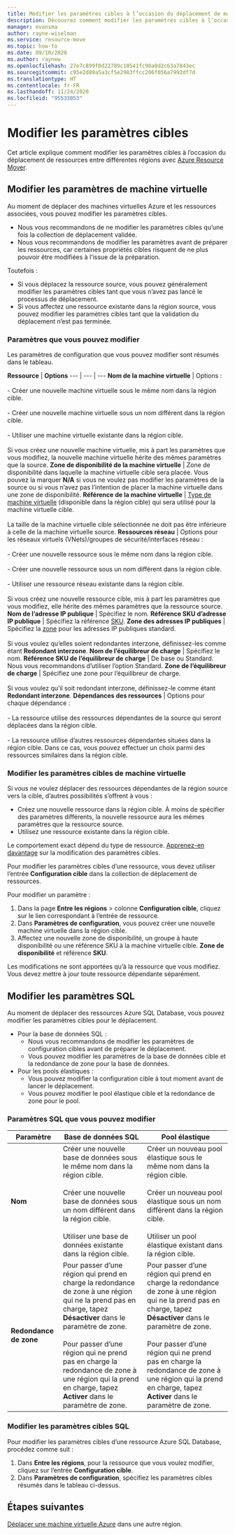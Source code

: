 ```yaml
---
title: Modifier les paramètres cibles à l’occasion du déplacement de machines virtuelles Azure entre différentes régions avec Azure Resource Mover
description: Découvrez comment modifier les paramètres cibles à l’occasion du déplacement de machines virtuelles Azure entre différentes régions avec Azure Resource Mover.
manager: evansma
author: rayne-wiselman
ms.service: resource-move
ms.topic: how-to
ms.date: 09/10/2020
ms.author: raynew
ms.openlocfilehash: 27e7c899f0d22789c10541fc98a0d2c63a7843ec
ms.sourcegitcommit: c95e2d89a5a3cf5e2983ffcc206f056a7992df7d
ms.translationtype: HT
ms.contentlocale: fr-FR
ms.lasthandoff: 11/24/2020
ms.locfileid: "95533053"
---
```

# <a name="modify-target-settings"></a>Modifier les paramètres cibles

Cet article explique comment modifier les paramètres cibles à l’occasion du déplacement de ressources entre différentes régions avec [Azure Resource Mover](overview.md).


## <a name="modify-vm-settings"></a>Modifier les paramètres de machine virtuelle

Au moment de déplacer des machines virtuelles Azure et les ressources associées, vous pouvez modifier les paramètres cibles. 

- Nous vous recommandons de ne modifier les paramètres cibles qu’une fois la collection de déplacement validée.
- Nous vous recommandons de modifier les paramètres avant de préparer les ressources, car certaines propriétés cibles risquent de ne plus pouvoir être modifiées à l’issue de la préparation.

Toutefois :
- Si vous déplacez la ressource source, vous pouvez généralement modifier les paramètres cibles tant que vous n’avez pas lancé le processus de déplacement.
- Si vous affectez une ressource existante dans la région source, vous pouvez modifier les paramètres cibles tant que la validation du déplacement n’est pas terminée.

### <a name="settings-you-can-modify"></a>Paramètres que vous pouvez modifier

Les paramètres de configuration que vous pouvez modifier sont résumés dans le tableau.

**Ressource** | **Options** 
--- | --- | --- 
**Nom de la machine virtuelle** | Options :<br/><br/> - Créer une nouvelle machine virtuelle sous le même nom dans la région cible.<br/><br/> - Créer une nouvelle machine virtuelle sous un nom différent dans la région cible.<br/><br/> - Utiliser une machine virtuelle existante dans la région cible.<br/><br/> Si vous créez une nouvelle machine virtuelle, mis à part les paramètres que vous modifiez, la nouvelle machine virtuelle hérite des mêmes paramètres que la source.
**Zone de disponibilité de la machine virtuelle** | Zone de disponibilité dans laquelle la machine virtuelle cible sera placée. Vous pouvez la marquer **N/A** si vous ne voulez pas modifier les paramètres de la source ou si vous n’avez pas l’intention de placer la machine virtuelle dans une zone de disponibilité.
**Référence de la machine virtuelle** | [Type de machine virtuelle](https://azure.microsoft.com/pricing/details/virtual-machines/series/) (disponible dans la région cible) qui sera utilisé pour la machine virtuelle cible.<br/><br/> La taille de la machine virtuelle cible sélectionnée ne doit pas être inférieure à celle de la machine virtuelle source.
**Ressources réseau** | Options pour les réseaux virtuels (VNets)/groupes de sécurité/interfaces réseau :<br/><br/> - Créer une nouvelle ressource sous le même nom dans la région cible.<br/><br/> - Créer une nouvelle ressource sous un nom différent dans la région cible.<br/><br/> - Utiliser une ressource réseau existante dans la région cible.<br/><br/> Si vous créez une nouvelle ressource cible, mis à part les paramètres que vous modifiez, elle hérite des mêmes paramètres que la ressource source.
**Nom de l’adresse IP publique** | Spécifiez le nom.
**Référence SKU d’adresse IP publique** | Spécifiez la référence [SKU](../virtual-network/public-ip-addresses.md#sku).
**Zone des adresses IP publiques** | Spécifiez la [zone](../virtual-network/public-ip-addresses.md#standard) pour les adresses IP publiques standard.<br/><br/> Si vous voulez qu’elles soient redondantes interzone, définissez-les comme étant **Redondant interzone**.
**Nom de l’équilibreur de charge** | Spécifiez le nom.
**Référence SKU de l’équilibreur de charge** | De base ou Standard. Nous vous recommandons d’utiliser l’option Standard.
**Zone de l’équilibreur de charge** | Spécifiez une zone pour l’équilibreur de charge. <br/><br/> Si vous voulez qu’il soit redondant interzone, définissez-le comme étant **Redondant interzone**.
**Dépendances des ressources** | Options pour chaque dépendance :<br/><br/>- La ressource utilise des ressources dépendantes de la source qui seront déplacées dans la région cible.<br/><br/> - La ressource utilise d’autres ressources dépendantes situées dans la région cible. Dans ce cas, vous pouvez effectuer un choix parmi des ressources similaires dans la région cible.

### <a name="edit-vm-target-settings"></a>Modifier les paramètres cibles de machine virtuelle

Si vous ne voulez déplacer des ressources dépendantes de la région source vers la cible, d’autres possibilités s’offrent à vous :

- Créez une nouvelle ressource dans la région cible. À moins de spécifier des paramètres différents, la nouvelle ressource aura les mêmes paramètres que la ressource source.
- Utilisez une ressource existante dans la région cible.

Le comportement exact dépend du type de ressource. [Apprenez-en davantage](modify-target-settings.md) sur la modification des paramètres cibles.

Pour modifier les paramètres cibles d’une ressource, vous devez utiliser l’entrée **Configuration cible** dans la collection de déplacement de ressources. 

Pour modifier un paramètre : 

1. Dans la page **Entre les régions** > colonne **Configuration cible**, cliquez sur le lien correspondant à l’entrée de ressource.
2. Dans **Paramètres de configuration**, vous pouvez créer une nouvelle machine virtuelle dans la région cible.
3. Affectez une nouvelle zone de disponibilité, un groupe à haute disponibilité ou une référence SKU à la machine virtuelle cible. **Zone de disponibilité** et référence **SKU**.

Les modifications ne sont apportées qu’à la ressource que vous modifiez. Vous devez mettre à jour toute ressource dépendante séparément.


## <a name="modify-sql-settings"></a>Modifier les paramètres SQL

Au moment de déplacer des ressources Azure SQL Database, vous pouvez modifier les paramètres cibles pour le déplacement. 

- Pour la base de données SQL :
    - Nous vous recommandons de modifier les paramètres de configuration cibles avant de préparer le déplacement.
    - Vous pouvez modifier les paramètres de la base de données cible et la redondance de zone pour la base de données.
- Pour les pools élastiques :
    -  Vous pouvez modifier la configuration cible à tout moment avant de lancer le déplacement.
    - Vous pouvez modifier le pool élastique cible et la redondance de zone pour le pool. 

### <a name="sql-settings-you-can-modify"></a>Paramètres SQL que vous pouvez modifier

**Paramètre** | **Base de données SQL** | **Pool élastique**
--- | --- | ---
**Nom** | Créer une nouvelle base de données sous le même nom dans la région cible.<br/><br/> Créer une nouvelle base de données sous un nom différent dans la région cible.<br/><br/> Utiliser une base de données existante dans la région cible. | Créer un nouveau pool élastique sous le même nom dans la région cible.<br/><br/> Créer un nouveau pool élastique sous un nom différent dans la région cible.<br/><br/> Utiliser un pool élastique existant dans la région cible.
**Redondance de zone** | Pour passer d’une région qui prend en charge la redondance de zone à une région qui ne la prend pas en charge, tapez **Désactiver** dans le paramètre de zone.<br/><br/> Pour passer d’une région qui ne prend pas en charge la redondance de zone à une région qui la prend en charge, tapez **Activer** dans le paramètre de zone. | Pour passer d’une région qui prend en charge la redondance de zone à une région qui ne la prend pas en charge, tapez **Désactiver** dans le paramètre de zone.<br/><br/> Pour passer d’une région qui ne prend pas en charge la redondance de zone à une région qui la prend en charge, tapez **Activer** dans le paramètre de zone.

### <a name="edit-sql-target-settings"></a>Modifier les paramètres cibles SQL

Pour modifier les paramètres cibles d’une ressource Azure SQL Database, procédez comme suit : 

1. Dans **Entre les régions**, pour la ressource que vous voulez modifier, cliquez sur l’entrée **Configuration cible**.
2. Dans **Paramètres de configuration**, spécifiez les paramètres cibles résumés dans le tableau ci-dessus.

## <a name="next-steps"></a>Étapes suivantes

[Déplacer une machine virtuelle Azure](tutorial-move-region-virtual-machines.md) dans une autre région.
